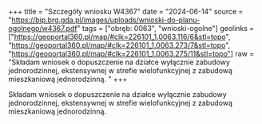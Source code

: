 +++
title = "Szczegóły wniosku W4367"
date = "2024-06-14"
source = "https://bip.brg.gda.pl/images/uploads/wnioski-do-planu-ogolnego/w4367.pdf"
tags = ["obręb: 0063", "wnioski-ogolne"]
geolinks = ["https://geoportal360.pl/map/#clk=226101_1.0063.116/6&stl=topo", "https://geoportal360.pl/map/#clk=226101_1.0063.273/7&stl=topo", "https://geoportal360.pl/map/#clk=226101_1.0063.275/11&stl=topo"]
raw = "Składam wniosek o dopuszczenie na działce wyłącznie zabudowy jednorodzinnej, ekstensywnej w strefie wielofunkcyjnej z zabudową mieszkaniową jednorodzinną. "
+++

Składam wniosek o dopuszczenie na działce wyłącznie zabudowy jednorodzinnej,
ekstensywnej w strefie wielofunkcyjnej z zabudową mieszkaniową jednorodzinną.



